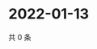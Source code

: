 # 2022-01-13

共 0 条

<!-- BEGIN WEIBO -->
<!-- 最后更新时间 Thu Jan 13 2022 07:09:27 GMT+0800 (China Standard Time) -->

<!-- END WEIBO -->
